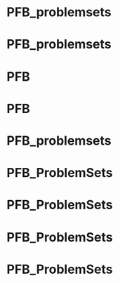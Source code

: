 # PFB_problemsets
# PFB_problemsets
# PFB
# PFB
# PFB_problemsets
# PFB_ProblemSets
# PFB_ProblemSets
# PFB_ProblemSets
# PFB_ProblemSets

